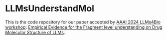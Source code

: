 # LLMsUnderstandMol
This is the code repository for our paper accepted by [AAAI 2024 LLMs4Bio workshop](https://llms4science-community.github.io/aaai2024.html): [Empirical Evidence for the Fragment level understanding on Drug Molecular Structure of LLMs](https://arxiv.org/abs/2401.07657).

